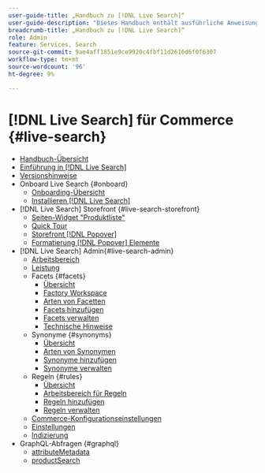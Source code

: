 ```yaml
---
user-guide-title: „Handbuch zu [!DNL Live Search]“
user-guide-description: "Dieses Handbuch enthält ausführliche Anweisungen zur Verwendung von [!DNL Live Search] von Adobe Commerce."
breadcrumb-title: „Handbuch zu [!DNL Live Search]“
role: Admin
feature: Services, Search
source-git-commit: 9ae4aff1851e9ce9920c4fbf11d2616d6f0f6307
workflow-type: tm+mt
source-wordcount: '96'
ht-degree: 9%

---
```


# [!DNL Live Search] für Commerce {#live-search}

- [Handbuch-Übersicht](guide-overview.md)
- [Einführung in [!DNL Live Search]](overview.md)
- [Versionshinweise](release-notes.md)
- Onboard Live Search {#onboard}
   - [Onboarding-Übersicht](onboarding-overview.md)
   - [Installieren [!DNL Live Search]](install.md)
- [!DNL Live Search] Storefront {#live-search-storefront}
   - [Seiten-Widget &quot;Produktliste&quot;](plp-styling.md)
   - [Quick Tour](quick-tour.md)
   - [Storefront [!DNL Popover]](storefront-popover.md)
   - [Formatierung [!DNL Popover] Elemente](storefront-popover-styling.md)
- [!DNL Live Search] Admin{#live-search-admin}
   - [Arbeitsbereich](workspace.md)
   - [Leistung](performance.md)
   - Facets {#facets}
      - [Übersicht](facets.md)
      - [Factory Workspace](faceting-workspace.md)
      - [Arten von Facetten](facets-type.md)
      - [Facets hinzufügen](facets-add.md)
      - [Facets verwalten](facets-manage.md)
      - [Technische Hinweise](facet-technical-notes.md)
   - Synonyme {#synonyms}
      - [Übersicht](synonyms.md)
      - [Arten von Synonymen](synonyms-type.md)
      - [Synonyme hinzufügen](synonyms-add.md)
      - [Synonyme verwalten](synonyms-manage.md)
   - Regeln {#rules}
      - [Übersicht](rules.md)
      - [Arbeitsbereich für Regeln](rules-workspace.md)
      - [Regeln hinzufügen](rules-add.md)
      - [Regeln verwalten](rules-manage.md)
   - [Commerce-Konfigurationseinstellungen](configuration.md)
   - [Einstellungen](settings.md)
   - [Indizierung](indexing.md)
- GraphQL-Abfragen {#graphql}
   - [attributeMetadata](https://developer.adobe.com/commerce/webapi/graphql/schema/live-search/queries/attribute-metadata/)
   - [productSearch](https://developer.adobe.com/commerce/webapi/graphql/schema/live-search/queries/product-search/)